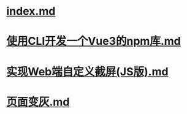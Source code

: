 # [index.md](%{basename}/index.md)

# [使用CLI开发一个Vue3的npm库.md](%{basename}/使用CLI开发一个Vue3的npm库.md)

# [实现Web端自定义截屏(JS版).md](%{basename}/实现Web端自定义截屏(JS版).md)

# [页面变灰.md](%{basename}/页面变灰.md)


